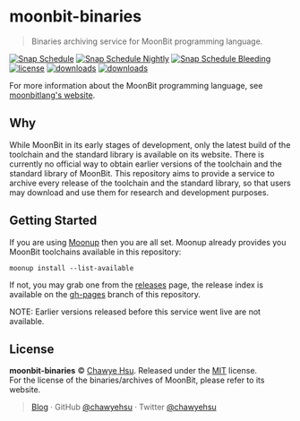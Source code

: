 # moonbit-binaries

> Binaries archiving service for MoonBit programming language.

[![Snap Schedule][ci-badge]][cicd]
[![Snap Schedule Nightly][ci-badge-nightly]][cicd-nightly]
[![Snap Schedule Bleeding][ci-badge-bleeding]][cicd-bleeding]
[![license][license-badge]](LICENSE)
[![downloads][downloads-badge]][releases]
[![downloads][downloads-badge-nightly]][releases-nightly]

For more information about the MoonBit programming language, see [moonbitlang's website][moonbit-website].

## Why

While MoonBit in its early stages of development, only the latest build of the toolchain and the standard library is available on its website. There is currently no official way to obtain earlier versions of the toolchain and the standard library of MoonBit. This repository aims to provide a service to archive every release of the toolchain and the standard library, so that users may download and use them for research and development purposes.

## Getting Started

If you are using [Moonup] then you are all set. Moonup already provides you MoonBit toolchains available in this repository:

```
moonup install --list-available
```

If not, you may grab one from the [releases] page, the release index is available on the [gh-pages] branch of this repository.

NOTE: Earlier versions released before this service went live are not available.

## License

**moonbit-binaries** © [Chawye Hsu](https://github.com/chawyehsu). Released under the [MIT](LICENSE) license.  
For the license of the binaries/archives of MoonBit, please refer to its website.

> [Blog](https://chawyehsu.com) · GitHub [@chawyehsu](https://github.com/chawyehsu) · Twitter [@chawyehsu](https://twitter.com/chawyehsu)


[ci-badge]: https://github.com/chawyehsu/moonbit-binaries/actions/workflows/schedule.yml/badge.svg
[cicd]: https://github.com/chawyehsu/moonbit-binaries/actions/workflows/schedule.yml
[ci-badge-nightly]: https://github.com/chawyehsu/moonbit-binaries/actions/workflows/schedule_nightly.yml/badge.svg
[cicd-nightly]: https://github.com/chawyehsu/moonbit-binaries/actions/workflows/schedule_nightly.yml
[ci-badge-bleeding]: https://github.com/chawyehsu/moonbit-binaries/actions/workflows/schedule_bleeding.yml/badge.svg
[cicd-bleeding]: https://github.com/chawyehsu/moonbit-binaries/actions/workflows/schedule_bleeding.yml
[license-badge]: https://img.shields.io/github/license/chawyehsu/moonbit-binaries?label=License
[releases]: https://github.com/chawyehsu/moonbit-binaries/releases
[releases-nightly]: https://github.com/chawyehsu/moonbit-dist-nightly/releases
[downloads-badge]: https://img.shields.io/github/downloads/chawyehsu/moonbit-binaries/total?label=Downloads
[downloads-badge-nightly]: https://img.shields.io/github/downloads/chawyehsu/moonbit-dist-nightly/total?label=Downloads%20(Nightly)
[moonbit-website]: https://moonbitlang.com/
[gh-pages]: https://github.com/chawyehsu/moonbit-binaries/tree/gh-pages
[Moonup]: https://github.com/chawyehsu/moonup

